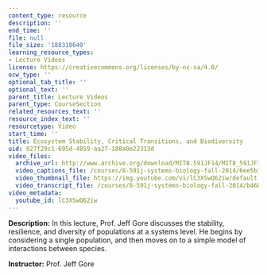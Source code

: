 ```yaml
---
content_type: resource
description: ''
end_time: ''
file: null
file_size: '188318640'
learning_resource_types:
- Lecture Videos
license: https://creativecommons.org/licenses/by-nc-sa/4.0/
ocw_type: ''
optional_tab_title: ''
optional_text: ''
parent_title: Lecture Videos
parent_type: CourseSection
related_resources_text: ''
resource_index_text: ''
resourcetype: Video
start_time: ''
title: Ecosystem Stability, Critical Transitions, and Biodiversity
uid: 027f29c1-695d-4859-aa27-188a0e22313d
video_files:
  archive_url: http://www.archive.org/download/MIT8.591JF14/MIT8_591JF14_lec22_300k.mp4
  video_captions_file: /courses/8-591j-systems-biology-fall-2014/6ee5b18d5db75298a1337e102dba39b3_lC3XSwQ62iw.vtt
  video_thumbnail_file: https://img.youtube.com/vi/lC3XSwQ62iw/default.jpg
  video_transcript_file: /courses/8-591j-systems-biology-fall-2014/b468d23e85f2539a2a216e4770bc02e5_lC3XSwQ62iw.pdf
video_metadata:
  youtube_id: lC3XSwQ62iw
---
```


**Description:** In this lecture, Prof. Jeff Gore discusses the stability, resilience, and diversity of populations at a systems level. He begins by considering a single population, and then moves on to a simple model of interactions between species.

**Instructor:** Prof. Jeff Gore

